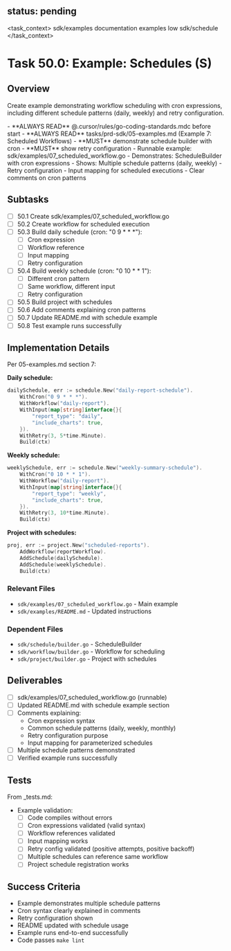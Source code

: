 ## status: pending

<task_context>
<domain>sdk/examples</domain>
<type>documentation</type>
<scope>examples</scope>
<complexity>low</complexity>
<dependencies>sdk/schedule</dependencies>
</task_context>

# Task 50.0: Example: Schedules (S)

## Overview

Create example demonstrating workflow scheduling with cron expressions, including different schedule patterns (daily, weekly) and retry configuration.

<critical>
- **ALWAYS READ** @.cursor/rules/go-coding-standards.mdc before start
- **ALWAYS READ** tasks/prd-sdk/05-examples.md (Example 7: Scheduled Workflows)
- **MUST** demonstrate schedule builder with cron
- **MUST** show retry configuration
</critical>

<requirements>
- Runnable example: sdk/examples/07_scheduled_workflow.go
- Demonstrates: ScheduleBuilder with cron expressions
- Shows: Multiple schedule patterns (daily, weekly)
- Retry configuration
- Input mapping for scheduled executions
- Clear comments on cron patterns
</requirements>

## Subtasks

- [ ] 50.1 Create sdk/examples/07_scheduled_workflow.go
- [ ] 50.2 Create workflow for scheduled execution
- [ ] 50.3 Build daily schedule (cron: "0 9 * * *"):
  - [ ] Cron expression
  - [ ] Workflow reference
  - [ ] Input mapping
  - [ ] Retry configuration
- [ ] 50.4 Build weekly schedule (cron: "0 10 * * 1"):
  - [ ] Different cron pattern
  - [ ] Same workflow, different input
  - [ ] Retry configuration
- [ ] 50.5 Build project with schedules
- [ ] 50.6 Add comments explaining cron patterns
- [ ] 50.7 Update README.md with schedule example
- [ ] 50.8 Test example runs successfully

## Implementation Details

Per 05-examples.md section 7:

**Daily schedule:**
```go
dailySchedule, err := schedule.New("daily-report-schedule").
    WithCron("0 9 * * *").
    WithWorkflow("daily-report").
    WithInput(map[string]interface{}{
        "report_type": "daily",
        "include_charts": true,
    }).
    WithRetry(3, 5*time.Minute).
    Build(ctx)
```

**Weekly schedule:**
```go
weeklySchedule, err := schedule.New("weekly-summary-schedule").
    WithCron("0 10 * * 1").
    WithWorkflow("daily-report").
    WithInput(map[string]interface{}{
        "report_type": "weekly",
        "include_charts": true,
    }).
    WithRetry(3, 10*time.Minute).
    Build(ctx)
```

**Project with schedules:**
```go
proj, err := project.New("scheduled-reports").
    AddWorkflow(reportWorkflow).
    AddSchedule(dailySchedule).
    AddSchedule(weeklySchedule).
    Build(ctx)
```

### Relevant Files

- `sdk/examples/07_scheduled_workflow.go` - Main example
- `sdk/examples/README.md` - Updated instructions

### Dependent Files

- `sdk/schedule/builder.go` - ScheduleBuilder
- `sdk/workflow/builder.go` - Workflow for scheduling
- `sdk/project/builder.go` - Project with schedules

## Deliverables

- [ ] sdk/examples/07_scheduled_workflow.go (runnable)
- [ ] Updated README.md with schedule example section
- [ ] Comments explaining:
  - Cron expression syntax
  - Common schedule patterns (daily, weekly, monthly)
  - Retry configuration purpose
  - Input mapping for parameterized schedules
- [ ] Multiple schedule patterns demonstrated
- [ ] Verified example runs successfully

## Tests

From _tests.md:

- Example validation:
  - [ ] Code compiles without errors
  - [ ] Cron expressions validated (valid syntax)
  - [ ] Workflow references validated
  - [ ] Input mapping works
  - [ ] Retry config validated (positive attempts, positive backoff)
  - [ ] Multiple schedules can reference same workflow
  - [ ] Project schedule registration works

## Success Criteria

- Example demonstrates multiple schedule patterns
- Cron syntax clearly explained in comments
- Retry configuration shown
- README updated with schedule usage
- Example runs end-to-end successfully
- Code passes `make lint`
